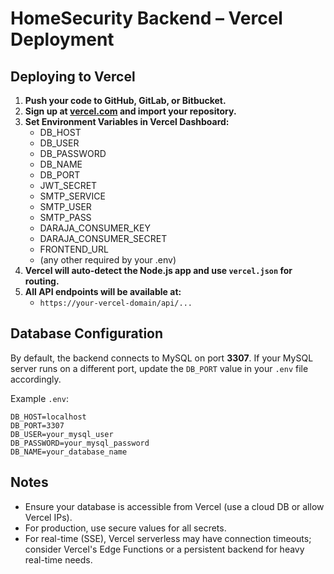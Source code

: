 # HomeSecurity Backend – Vercel Deployment

## Deploying to Vercel

1. **Push your code to GitHub, GitLab, or Bitbucket.**
2. **Sign up at [vercel.com](https://vercel.com) and import your repository.**
3. **Set Environment Variables in Vercel Dashboard:**
   - DB_HOST
   - DB_USER
   - DB_PASSWORD
   - DB_NAME
   - DB_PORT
   - JWT_SECRET
   - SMTP_SERVICE
   - SMTP_USER
   - SMTP_PASS
   - DARAJA_CONSUMER_KEY
   - DARAJA_CONSUMER_SECRET
   - FRONTEND_URL
   - (any other required by your .env)
4. **Vercel will auto-detect the Node.js app and use `vercel.json` for routing.**
5. **All API endpoints will be available at:**
   - `https://your-vercel-domain/api/...`

## Database Configuration

By default, the backend connects to MySQL on port **3307**. If your MySQL server runs on a different port, update the `DB_PORT` value in your `.env` file accordingly.

Example `.env`:

```
DB_HOST=localhost
DB_PORT=3307
DB_USER=your_mysql_user
DB_PASSWORD=your_mysql_password
DB_NAME=your_database_name
```

## Notes
- Ensure your database is accessible from Vercel (use a cloud DB or allow Vercel IPs).
- For production, use secure values for all secrets.
- For real-time (SSE), Vercel serverless may have connection timeouts; consider Vercel's Edge Functions or a persistent backend for heavy real-time needs. 